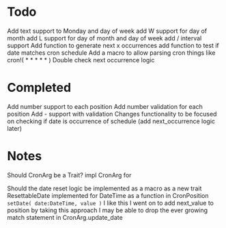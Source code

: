 # Todo

Add text support to Monday and day of week
add W support for day of month
add L support for day of month and day of week
add / interval support
Add function to generate next x occurrences
add function to test if date matches cron schedule
Add a macro to allow parsing cron things like cron!( * * * * * )
Double check next occurrence logic

# Completed

Add number support to each position
Add number validation for each position
Add - support with validation
Changes functionality to be focused on checking if date is occurrence of schedule (add next_occurrence logic later)

# Notes

Should CronArg be a Trait?
    impl CronArg for 

Should the date reset logic be implemented
    as a macro
    as a new trait ResettableDate implemented for DateTime
    as a function in CronPosition `setDate( date:DateTime, value )` 
        I like this I went on to add next_value to position
        by taking this approach I may be able to drop the ever growing match statement in CronArg.update_date